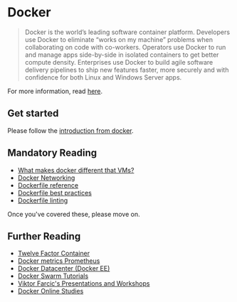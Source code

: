 # Docker

> Docker is the world’s leading software container platform. Developers use Docker to eliminate “works on my machine” problems when collaborating on code with co-workers. Operators use Docker to run and manage apps side-by-side in isolated containers to get better compute density. Enterprises use Docker to build agile software delivery pipelines to ship new features faster, more securely and with confidence for both Linux and Windows Server apps.

For more information, read [here](https://www.docker.com/what-docker).

## Get started

Please follow the [introduction from docker](https://docs.docker.com/engine/getstarted/).

## Mandatory Reading

* [What makes docker different that VMs?](http://stackoverflow.com/questions/16047306/how-is-docker-different-from-a-normal-virtual-machine)
* [Docker Networking](https://docs.docker.com/engine/userguide/networking/)
* [Dockerfile reference](https://docs.docker.com/engine/reference/builder/)
* [Dockerfile best practices](https://docs.docker.com/engine/userguide/eng-image/dockerfile_best-practices/)
* [Dockerfile linting](https://github.com/lukasmartinelli/hadolint)

Once you've covered these, please move on.

## Further Reading

* [Twelve Factor Container](https://www.infoq.com/presentations/container-12-factor)
* [Docker metrics Prometheus](https://medium.com/lucjuggery/docker-daemon-metrics-in-prometheus-7c359c7ff550)
* [Docker Datacenter (Docker EE)](https://medium.com/lucjuggery/discovering-docker-datacenter-cf0daccddc41)
* [Docker Swarm Tutorials](http://blog.alexellis.io/top-5-docker-swarm/?mkt_tok=eyJpIjoiTXpoalpEZG1OVEEzWVRRdyIsInQiOiJcLzJXckplZHNiVTRiK04yODNcL1wvN1lrN1M0VHNjNlB2VzJDT0xxa04wVURFSkREdWNGTkxybWNNSU5nYlk0SGFcL3VYNzVQVFhMTDVZRU9RVTBEY0t6V2NrcXBtK1wvNzZqUU9MSVpjWWJ5bXhWZjZKM3ptMENPQ0UxVXMybkVKcVhzIn0%3D)
* [Viktor Farcic's Presentations and Workshops](http://vfarcic.github.io/#/presentations-1)
* [Docker Online Studies](https://training.docker.com/category/self-paced-online?mkt_tok=eyJpIjoiTXpoalpEZG1OVEEzWVRRdyIsInQiOiJcLzJXckplZHNiVTRiK04yODNcL1wvN1lrN1M0VHNjNlB2VzJDT0xxa04wVURFSkREdWNGTkxybWNNSU5nYlk0SGFcL3VYNzVQVFhMTDVZRU9RVTBEY0t6V2NrcXBtK1wvNzZqUU9MSVpjWWJ5bXhWZjZKM3ptMENPQ0UxVXMybkVKcVhzIn0%3D)